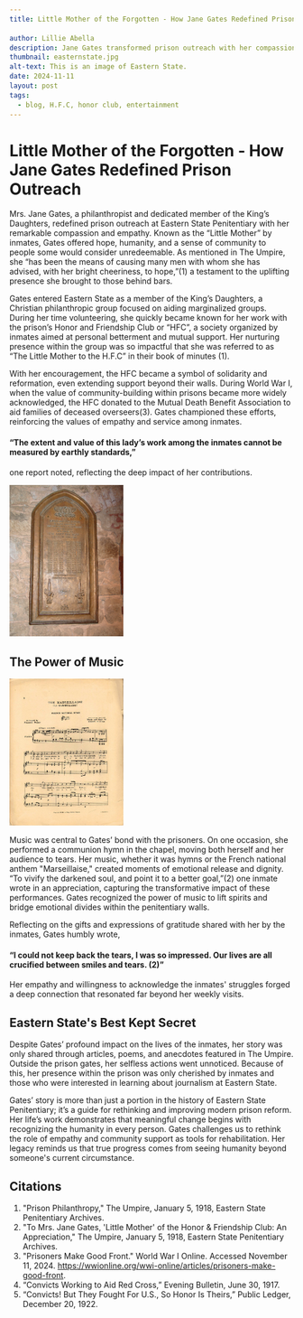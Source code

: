 ```yaml
---
title: Little Mother of the Forgotten - How Jane Gates Redefined Prison Outreach

author: Lillie Abella
description: Jane Gates transformed prison outreach with her compassionate approach
thumbnail: easternstate.jpg
alt-text: This is an image of Eastern State.
date: 2024-11-11
layout: post
tags:
  - blog, H.F.C, honor club, entertainment
---
```


# Little Mother of the Forgotten - How Jane Gates Redefined Prison Outreach

Mrs. Jane Gates, a philanthropist and dedicated member of the King’s Daughters, redefined prison outreach at Eastern State Penitentiary with her remarkable compassion and empathy. Known as the “Little Mother” by inmates, Gates offered hope, humanity, and a sense of community to people some would consider unredeemable. As mentioned in The Umpire, she “has been the means of causing many men with whom she has advised, with her bright cheeriness, to hope,”(1) a testament to the uplifting presence she brought to those behind bars.

Gates entered Eastern State as a member of the King’s Daughters, a Christian philanthropic group focused on aiding marginalized groups. During her time volunteering, she quickly became known for her work with the prison’s Honor and Friendship Club or “HFC”, a society organized by inmates aimed at personal betterment and mutual support. Her nurturing presence within the group was so impactful that she was referred to as “The Little Mother to the H.F.C” in their book of minutes (1).

With her encouragement, the HFC became a symbol of solidarity and reformation, even extending support beyond their walls. During World War I, when the value of community-building within prisons became more widely acknowledged, the HFC donated to the Mutual Death Benefit Association to aid families of deceased overseers(3). Gates championed these efforts, reinforcing the values of empathy and service among inmates. 

#### “The extent and value of this lady’s work among the inmates cannot be measured by earthly standards,” 

one report noted, reflecting the deep impact of her contributions.



<img src="assets/img/ww1plaque1.jpeg" alt="PLaque" width="40%">


## The Power of Music

<img src="assets/img/frenchanthem.jpeg" alt="French Anthem" width="40%">


Music was central to Gates’ bond with the prisoners. On one occasion, she performed a communion hymn in the chapel, moving both herself and her audience to tears. Her music, whether it was hymns or the French national anthem "Marseillaise," created moments of emotional release and dignity. “To vivify the darkened soul, and point it to a better goal,”(2) one inmate wrote in an appreciation, capturing the transformative impact of these performances. Gates recognized the power of music to lift spirits and bridge emotional divides within the penitentiary walls.

Reflecting on the gifts and expressions of gratitude shared with her by the inmates, Gates humbly wrote, 

#### “I could not keep back the tears, I was so impressed. Our lives are all crucified between smiles and tears. (2)” 

Her empathy and willingness to acknowledge the inmates' struggles forged a deep connection that resonated far beyond her weekly visits.

## Eastern State's Best Kept Secret

Despite Gates’ profound impact on the lives of the inmates, her story was only shared through articles, poems, and anecdotes featured in The Umpire. Outside the prison gates, her selfless actions went unnoticed.  Because of this, her presence within the prison was only cherished by inmates and those who were interested in learning about journalism at Eastern State. 


Gates’ story is more than just a portion in the history of Eastern State Penitentiary; it’s a guide for rethinking and improving modern prison reform. Her life’s work demonstrates that meaningful change begins with recognizing the humanity in every person. Gates challenges us to rethink the role of empathy and community support as tools for rehabilitation. Her legacy reminds us that true progress comes from seeing humanity beyond someone's current circumstance.


## Citations
1. "Prison Philanthropy," The Umpire, January 5, 1918, Eastern State Penitentiary Archives.
2. "To Mrs. Jane Gates, 'Little Mother' of the Honor & Friendship Club: An Appreciation," The Umpire, January 5, 1918, Eastern State Penitentiary Archives.
3. "Prisoners Make Good Front." World War I Online. Accessed November 11, 2024. https://wwionline.org/wwi-online/articles/prisoners-make-good-front.
4. “Convicts Working to Aid Red Cross,” Evening Bulletin, June 30, 1917.
5. “Convicts! But They Fought For U.S., So Honor Is Theirs,” Public Ledger, December 20, 1922.














